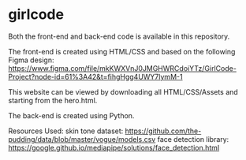 # girlcode

Both the front-end and back-end code is available in this repository.

The front-end is created using HTML/CSS and based on the following Figma design:
https://www.figma.com/file/mkKWXVnJ0JMGHWRCdoiYTz/GirlCode-Project?node-id=61%3A42&t=fihgHgg4UWY7lymM-1

This website can be viewed by downloading all HTML/CSS/Assets and starting from the hero.html.

The back-end is created using Python. 


Resources Used:
skin tone dataset: https://github.com/the-pudding/data/blob/master/vogue/models.csv
face detection library: https://google.github.io/mediapipe/solutions/face_detection.html
